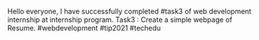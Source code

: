 Hello everyone, I have successfully completed #task3 of web development internship at internship program. Task3 : Create a simple webpage of Resume. #webdevelopment #tip2021 #techedu